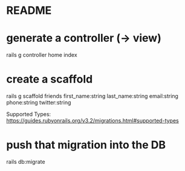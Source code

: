# README

# generate a controller (-> view)

rails g controller home index

# create a scaffold

rails g scaffold friends first_name:string last_name:string email:string phone:string twitter:string

Supported Types:
https://guides.rubyonrails.org/v3.2/migrations.html#supported-types

# push that migration into the DB

rails db:migrate
